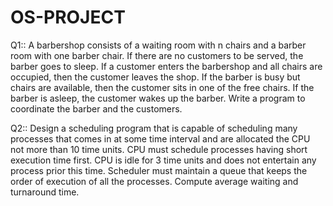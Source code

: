 # OS-PROJECT
Q1::
A barbershop consists of a waiting room with n chairs and a barber
room with one barber chair. If there are no customers to be served, the
barber goes to sleep. If a customer enters the barbershop and all chairs
are occupied, then the customer leaves the shop. If the barber is busy but
chairs are available, then the customer sits in one of the free chairs. If
the barber is asleep, the customer wakes up the barber. Write a program
to coordinate the barber and the customers.

Q2::
Design a scheduling program that is capable of scheduling many processes that comes in at some time interval and are allocated the CPU not more than 10 time units. CPU must schedule processes having short execution time first. CPU is idle for 3 time units and does not entertain any process prior this time. Scheduler must maintain a queue that keeps the order of execution of all the processes. Compute average waiting and turnaround time.
